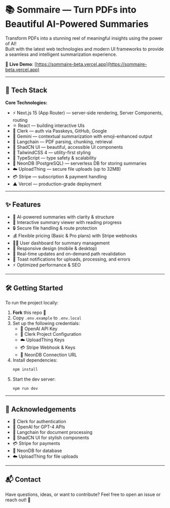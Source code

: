 # 📚 Sommaire — Turn PDFs into Beautiful AI-Powered Summaries

Transform PDFs into a stunning reel of meaningful insights using the power of AI!  
Built with the latest web technologies and modern UI frameworks to provide a seamless and intelligent summarization experience.

🔗 **Live Demo**: [https://sommaire-beta.vercel.app](https://sommaire-beta.vercel.app) <!-- 🔁 Replace this with your actual Vercel deploy link -->

---
    

## 🚀 Tech Stack

**Core Technologies:**
- ⚡️ Next.js 15 (App Router) — server-side rendering, Server Components, routing
- ⚛️ React — building interactive UIs
- 🔐 Clerk — auth via Passkeys, GitHub, Google
- 🧠 Gemini — contextual summarization with emoji-enhanced output
- 🦜 Langchain — PDF parsing, chunking, retrieval
- 🧱 ShadCN UI — beautiful, accessible UI components
- 🧵 TailwindCSS 4 — utility-first styling
- 🧠 TypeScript — type safety & scalability
- 🐘 NeonDB (PostgreSQL) — serverless DB for storing summaries
- ☁️ UploadThing — secure file uploads (up to 32MB)
- 💳 Stripe — subscription & payment handling
- ▲ Vercel — production-grade deployment

---

## ✨ Features

- 📄 AI-powered summaries with clarity & structure  
- 🧾 Interactive summary viewer with reading progress  
- 🔒 Secure file handling & route protection  
- 💰 Flexible pricing (Basic & Pro plans) with Stripe webhooks  
- 🧑‍💼 User dashboard for summary management  
- 📱 Responsive design (mobile & desktop)  
- 🧪 Real-time updates and on-demand path revalidation  
- 🔔 Toast notifications for uploads, processing, and errors  
- ⚡ Optimized performance & SEO  

---

## 🛠 Getting Started

To run the project locally:

1. **Fork** this repo 🍴
2. Copy `.env.example` to `.env.local`
3. Set up the following credentials:
   - 🔑 OpenAI API Key
   - 👥 Clerk Project Configuration
   - ☁️ UploadThing Keys
   - 💳 Stripe Webhook & Keys
   - 🐘 NeonDB Connection URL
4. Install dependencies:
   ```bash
   npm install
5. Start the dev server:
   ```bash
   npm run dev
   
---

## 🙌 Acknowledgements

- 🔐 Clerk for authentication
- 🧠 OpenAI for GPT-4 APIs
- 🦜 Langchain for document processing
- 🧱 ShadCN UI for stylish components
- 💳 Stripe for payments
- 🐘 NeonDB for database
- ☁️ UploadThing for file uploads

---

## 📬 Contact
Have questions, ideas, or want to contribute?
Feel free to open an issue or reach out! 🚀
